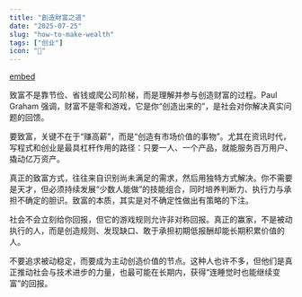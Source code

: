 ```yaml
---
title: "創造財富之道"
date: "2025-07-25"
slug: "how-to-make-wealth"
tags: ["创业"]
icon: "💬"
---
```

[embed](attachment:5424b1b2-ecc2-41c7-a11e-675cd308a118:nse-4381145131687875663-1000201966.bin)


致富不是靠节俭、省钱或爬公司阶梯，而是理解并参与创造财富的过程。Paul Graham 强调，财富不是零和游戏，它是你“创造出来的”，是社会对你解决真实问题的回馈。



要致富，关键不在于“赚高薪”，而是“创造有市场价值的事物”。尤其在资讯时代，写程式和创业是最具杠杆作用的路径：只要一人、一个产品，就能服务百万用户、撬动亿万资产。



真正的致富方式，往往来自识别尚未满足的需求，然后用独特方式解决。你不需要是天才，但必须持续发展“少数人能做”的技能组合，同时培养判断力、执行力与承担不确定的胆识。致富的本质，其实是对不确定性做出有策略的下注。



社会不会立刻给你回报，但它的游戏规则允许非对称回报。真正的赢家，不是被动执行的人，而是创造规则、发现缺口、敢于承担初期低报酬却能长期积累价值的人。



不要追求被动稳定，而要成为主动创造价值的节点。这种人也许不多，但他们是真正推动社会与技术进步的力量，也最可能在长期内，获得“连睡觉时也能继续变富”的回报。

